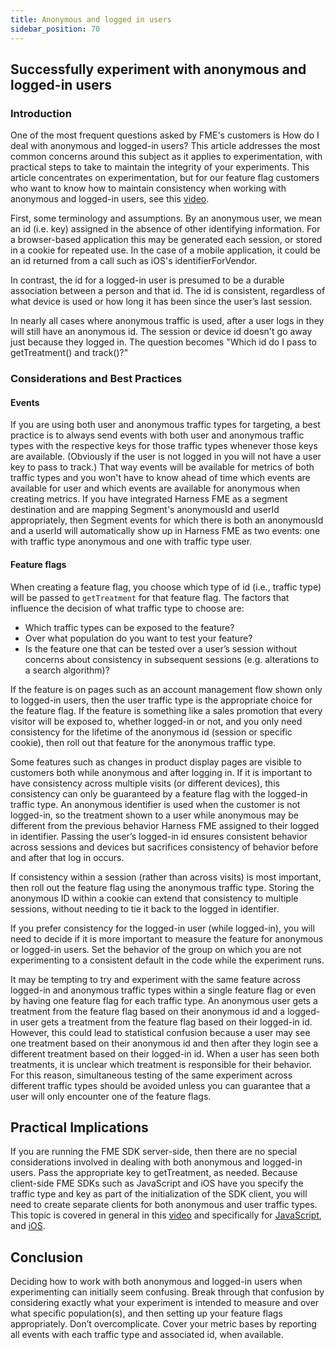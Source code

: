 ```yaml
---
title: Anonymous and logged in users
sidebar_position: 70
---
```


## Successfully experiment with anonymous and logged-in users

### Introduction

One of the most frequent questions asked by FME's customers is How do I deal with anonymous and logged-in users? This article addresses the most common concerns around this subject as it applies to experimentation, with practical steps to take to maintain the integrity of your experiments. This article concentrates on experimentation, but for our feature flag customers who want to know how to maintain consistency when working with anonymous and logged-in users, see this [video](https://help.split.io/hc/en-us/articles/360029915971-Consistent-experience-from-anonymous-to-logged-In).

First, some terminology and assumptions. By an anonymous user, we mean an id (i.e. key) assigned in the absence of other identifying information. For a browser-based application this may be generated each session, or stored in a cookie for repeated use. In the case of a mobile application, it could be an id returned from a call such as iOS's identifierForVendor. 

In contrast, the id for a logged-in user is presumed to be a durable association between a person and that id. The id is consistent, regardless of what device is used or how long it has been since the user’s last session.

In nearly all cases where anonymous traffic is used, after a user logs in they will still have an anonymous id. The session or device id doesn't go away just because they logged in. The question becomes "Which id do I pass to getTreatment() and track()?"

### Considerations and Best Practices

#### Events

If you are using both user and anonymous traffic types for targeting, a best practice is to always send events with both user and anonymous traffic types with the respective keys for those traffic types whenever those keys are available. (Obviously if the user is not logged in you will not have a user key to pass to track.) That way events will be available for metrics of both traffic types and you won't have to know ahead of time which events are available for user and which events are available for anonymous when creating metrics. If you have integrated Harness FME as a segment destination and are mapping Segment's anonymousId and userId appropriately, then Segment events for which there is both an anonymousId and a userId will automatically show up in Harness FME as two events: one with traffic type anonymous and one with traffic type user.

#### Feature flags

When creating a feature flag, you choose which type of id (i.e., traffic type) will be passed to `getTreatment` for that feature flag. The factors that influence the decision of what traffic type to choose are:

- Which traffic types can be exposed to the feature?
- Over what population do you want to test your feature?
- Is the feature one that can be tested over a user’s session without concerns about consistency in subsequent sessions (e.g. alterations to a search algorithm)?

If the feature is on pages such as an account management flow shown only to logged-in users, then the user traffic type is the appropriate choice for the feature flag. If the feature is something like a sales promotion that every visitor will be exposed to, whether logged-in or not, and you only need consistency for the lifetime of the anonymous id (session or specific cookie), then roll out that feature for the anonymous traffic type.

Some features such as changes in product display pages are visible to customers both while anonymous and after logging in. If it is important to have consistency across multiple visits (or different devices), this consistency can only be guaranteed by a feature flag with the logged-in traffic type. An anonymous identifier is used when the customer is not logged-in, so the treatment shown to a user while anonymous may be different from the previous behavior Harness FME assigned to their logged in identifier. Passing the user’s logged-in id ensures consistent behavior across sessions and devices but sacrifices consistency of behavior before and after that log in occurs. 

If consistency within a session (rather than across visits) is most important, then roll out the feature flag using the anonymous traffic type. Storing the anonymous ID within a cookie can extend that consistency to multiple sessions, without needing to tie it back to the logged in identifier.

If you prefer consistency for the logged-in user (while logged-in), you will need to decide if it is more important to measure the feature for anonymous or logged-in users. Set the behavior of the group on which you are not experimenting to a consistent default in the code while the experiment runs.

It may be tempting to try and experiment with the same feature across logged-in and anonymous traffic types within a single feature flag or even by having one feature flag for each traffic type. An anonymous user gets a treatment from the feature flag based on their anonymous id and a logged-in user gets a treatment from the feature flag based on their logged-in id. However, this could lead to statistical confusion because a user may see one treatment based on their anonymous id and then after they login see a different treatment based on their logged-in id. When a user has seen both treatments, it is unclear which treatment is responsible for their behavior. For this reason, simultaneous testing of the same experiment across different traffic types should be avoided unless you can guarantee that a user will only encounter one of the feature flags.

## Practical Implications

If you are running the FME SDK server-side, then there are no special considerations involved in dealing with both anonymous and logged-in users. Pass the appropriate key to getTreatment, as needed. Because client-side FME SDKs such as JavaScript and iOS have you specify the traffic type and key as part of the initialization of the SDK client, you will need to create separate clients for both anonymous and user traffic types. This topic is covered in general in this [video](https://help.split.io/hc/en-us/articles/360018594051-SDK-Implementation-and-Troubleshooting#multiple_splits_and_keys) and specifically for [JavaScript](https://help.split.io/hc/en-us/articles/360020448791-JavaScript-SDK#advanced-instantiate-multiple-sdk-clients), and [iOS](https://help.split.io/hc/en-us/articles/360030632172-iOS-App-Project-using-Two-Split-SDK-Factories-example-).

## Conclusion

Deciding how to work with both anonymous and logged-in users when experimenting can initially seem confusing. Break through that confusion by considering exactly what your experiment is intended to measure and over what specific population(s), and then setting up your feature flags appropriately. Don’t overcomplicate. Cover your metric bases by reporting all events with each traffic type and associated id, when available.